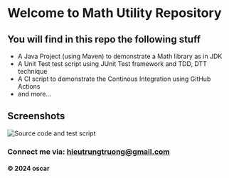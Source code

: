 # Welcome to Math Utility Repository

## You will find in this repo the following stuff

* A Java Project (using Maven) to demonstrate a Math library as in JDK
* A Unit Test test script using JUnit Test framework and TDD, DTT technique
* A CI script to demonstrate the Continous Integration using GitHub Actions
* and more...

## Screenshots


![Source code and test script](https://github.com/trungtruongit/math-util1/blob/main/screenshots/SourceCodeAndUntit.png)

### Connect me via: hieutrungtruong@gmail.com

#### &#169; 2024 oscar
